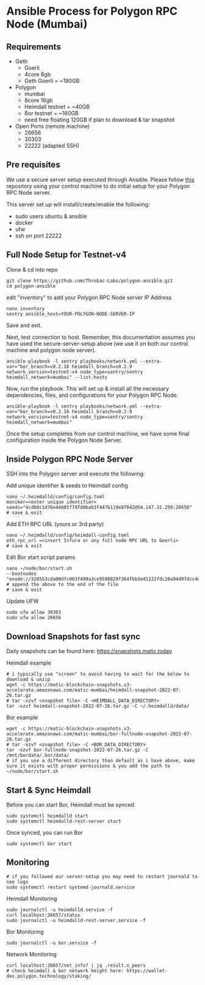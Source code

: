 # Ansible Process for Polygon RPC Node (Mumbai)

## Requirements

- Geth
	- Goerli
	- 4core 8gb
	- Geth Goerli = ~190GB
- Polygon
	- mumbai
	- 8core 16gb
	- Heimdall testnet = ~40GB
	- Bor testnet = ~160GB
	- need free floating 120GB if plan to download & tar snapshot
- Open Ports (remote machine)
	- 26656
	- 30303
	- 22222 (adapted SSH)
	
## Pre requisites

We use a secure server setup executed through Ansible. Please follow [this](https://github.com/Throbac-Labs/secure-server-setup) repository using your control machine to do initial setup for your Polygon RPC Node server.

This server set up will install/create/enable the following:

- sudo users ubuntu & ansible
- docker
- ufw
- ssh on port 22222

## Full Node Setup for Testnet-v4

Clone & cd into repo
```
git clone https://github.com/Throbac-Labs/polygon-ansible.git
cd polygon-ansible
```
edit "inventory" to add your Polygon RPC Node server IP Address
```
nano inventory
sentry ansible_host=YOUR-POLYGON-NODE-SERVER-IP
```
Save and exit.

Next, test connection to host. 
Remember, this documentation assumes you have used the secure-server-setup above (we use it on both our control machine and polygon node server).
```
ansible-playbook -l sentry playbooks/network.yml --extra-var="bor_branch=v0.2.16 heimdall_branch=v0.2.9 network_version=testnet-v4 node_type=sentry/sentry heimdall_network=mumbai" --list-hosts
```
Now, run the playbook.
This will set up & install all the necessary dependencies, files, and configurations for your Polygon RPC Node. 
```
ansible-playbook -l sentry playbooks/network.yml --extra-var="bor_branch=v0.2.16 heimdall_branch=v0.2.9 network_version=testnet-v4 node_type=sentry/sentry heimdall_network=mumbai"
```
Once the setup completes from our control machine, we have some final configuration inside the Polygon Node Server. 

## Inside Polygon RPC Node Server

SSH into the Polygon server and execute the following:

Add unique identifier & seeds to Heimdall config
```
nano ~/.heimdalld/config/config.toml
moniker=<enter unique identifier>
seeds="4cd60c1d76e44b05f7dfd8bab3f447b119e87042@54.147.31.250:26656"
# save & exit
```
Add ETH RPC URL (yours or 3rd party)
```
nano ~/.heimdalld/config/heimdall-config.toml
eth_rpc_url =<insert Infura or any full node RPC URL to Goerli>
# save & exit
```
Edit Bor start script params
```
nano ~/node/bor/start.sh
--bootnodes "enode://320553cda00dfc003f499a3ce9598029f364fbb3ed1222fdc20a94d97dcc4d8ba0cd0bfa996579dcc6d17a534741fb0a5da303a90579431259150de66b597251@54.147.31.250:30303"
# append the above to the end of the file
# save & exit
```
Update UFW
```
sudo ufw allow 30303
sudo ufw allow 26656
```
## Download Snapshots for fast sync

Daily snapshots can be found here: https://snapshots.matic.today

Heimdall example
```
# i typically use "screen" to avoid having to wait for the below to download & unzip
wget -c https://matic-blockchain-snapshots.s3-accelerate.amazonaws.com/matic-mumbai/heimdall-snapshot-2022-07-26.tar.gz
# tar -xzvf <snapshot file> -C <HEIMDALL_DATA_DIRECTORY>
tar -xzvf heimdall-snapshot-2022-07-26.tar.gz -C ~/.heimdalld/data/
```
Bor example
```
wget -c https://matic-blockchain-snapshots.s3-accelerate.amazonaws.com/matic-mumbai/bor-fullnode-snapshot-2022-07-26.tar.gz
# tar -xzvf <snapshot file> -C <BOR_DATA_DIRECTORY>
tar -xzvf bor-fullnode-snapshot-2022-07-26.tar.gz -C /mnt/bordata/.bor/data/
# if you use a different directory than default as i have above, make sure it exists with proper permissions & you add the path to ~/node/bor/start.sh
```

## Start & Sync Heimdall

Before you can start Bor, Heimdall must be synced.
```
sudo systemctl heimdalld start
sudo systemctl heimdalld-rest-server start
```
Once synced, you can run Bor
```
sudo systemctl bor start
```

## Monitoring

```
# if you followed our server-setup you may need to restart journald to see logs
sudo systemctl restart systemd-journald.service
```
Heimdall Monitoring
```
sudo journalctl -u heimdalld.service -f
curl localhost:26657/status
sudo journalctl -u heimdalld-rest-server.service -f
```
Bor Monitoring
```
sudo journalctl -u bor.service -f
```
Network Monitoring
```
curl localhost:26657/net_info? | jq .result.n_peers
# check heimdall & bor network height here: https://wallet-dev.polygon.technology/staking/
```








